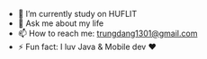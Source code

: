
- 🔭 I’m currently study on HUFLIT
- 💬 Ask me about my life 
- 📫 How to reach me: trungdang1301@gmail.com
- ⚡ Fun fact: I luv Java & Mobile dev :heart:

